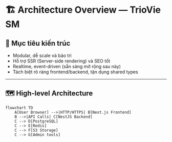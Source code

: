 # 🏗️ Architecture Overview — TrioVie SM

## 🎯 Mục tiêu kiến trúc

- Modular, dễ scale và bảo trì
- Hỗ trợ SSR (Server-side rendering) và SEO tốt
- Realtime, event-driven (sẵn sàng mở rộng sau này)
- Tách biệt rõ ràng frontend/backend, tận dụng shared types

---

## 🗺️ High-level Architecture

```mermaid
flowchart TD
    A[User Browser] -->|HTTP/HTTPS| B[Next.js Frontend]
    B -->|API Calls| C[NestJS Backend]
    C --> D[PostgreSQL]
    C --> E[Redis]
    C --> F[S3 Storage]
    C --> G[Admin tools]
```
